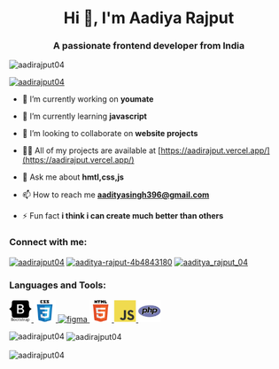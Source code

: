 <h1 align="center">Hi 👋, I'm Aadiya Rajput</h1>
<h3 align="center">A passionate frontend developer from India</h3>

<p align="left"> <img src="https://komarev.com/ghpvc/?username=aadirajput04&label=Profile%20views&color=0e75b6&style=flat" alt="aadirajput04" /> </p>

<p align="left"> <a href="https://github.com/ryo-ma/github-profile-trophy"><img src="https://github-profile-trophy.vercel.app/?username=aadirajput04" alt="aadirajput04" /></a> </p>

- 🔭 I’m currently working on **youmate**

- 🌱 I’m currently learning **javascript**

- 👯 I’m looking to collaborate on **website projects**

- 👨‍💻 All of my projects are available at [https://aadirajput.vercel.app/](https://aadirajput.vercel.app/)

- 💬 Ask me about **hmtl,css,js**

- 📫 How to reach me **aadityasingh396@gmail.com**

- ⚡ Fun fact **i think i can create much better than others**

<h3 align="left">Connect with me:</h3>
<p align="left">
<a href="https://codepen.io/aadirajput04" target="blank"><img align="center" src="https://raw.githubusercontent.com/rahuldkjain/github-profile-readme-generator/master/src/images/icons/Social/codepen.svg" alt="aadirajput04" height="30" width="40" /></a>
<a href="https://linkedin.com/in/aaditya-rajput-4b4843180" target="blank"><img align="center" src="https://raw.githubusercontent.com/rahuldkjain/github-profile-readme-generator/master/src/images/icons/Social/linked-in-alt.svg" alt="aaditya-rajput-4b4843180" height="30" width="40" /></a>
<a href="https://instagram.com/aaditya_rajput_04" target="blank"><img align="center" src="https://raw.githubusercontent.com/rahuldkjain/github-profile-readme-generator/master/src/images/icons/Social/instagram.svg" alt="aaditya_rajput_04" height="30" width="40" /></a>
</p>

<h3 align="left">Languages and Tools:</h3>
<p align="left"> <a href="https://getbootstrap.com" target="_blank" rel="noreferrer"> <img src="https://raw.githubusercontent.com/devicons/devicon/master/icons/bootstrap/bootstrap-plain-wordmark.svg" alt="bootstrap" width="40" height="40"/> </a> <a href="https://www.w3schools.com/css/" target="_blank" rel="noreferrer"> <img src="https://raw.githubusercontent.com/devicons/devicon/master/icons/css3/css3-original-wordmark.svg" alt="css3" width="40" height="40"/> </a> <a href="https://www.figma.com/" target="_blank" rel="noreferrer"> <img src="https://www.vectorlogo.zone/logos/figma/figma-icon.svg" alt="figma" width="40" height="40"/> </a> <a href="https://www.w3.org/html/" target="_blank" rel="noreferrer"> <img src="https://raw.githubusercontent.com/devicons/devicon/master/icons/html5/html5-original-wordmark.svg" alt="html5" width="40" height="40"/> </a> <a href="https://developer.mozilla.org/en-US/docs/Web/JavaScript" target="_blank" rel="noreferrer"> <img src="https://raw.githubusercontent.com/devicons/devicon/master/icons/javascript/javascript-original.svg" alt="javascript" width="40" height="40"/> </a> <a href="https://www.php.net" target="_blank" rel="noreferrer"> <img src="https://raw.githubusercontent.com/devicons/devicon/master/icons/php/php-original.svg" alt="php" width="40" height="40"/> </a> </p>

<p><img align="left" src="https://github-readme-stats.vercel.app/api/top-langs?username=aadirajput04&show_icons=true&locale=en&layout=compact" alt="aadirajput04" /></p>

<p>&nbsp;<img align="center" src="https://github-readme-stats.vercel.app/api?username=aadirajput04&show_icons=true&locale=en" alt="aadirajput04" /></p>

<p><img align="center" src="https://github-readme-streak-stats.herokuapp.com/?user=aadirajput04&" alt="aadirajput04" /></p>

